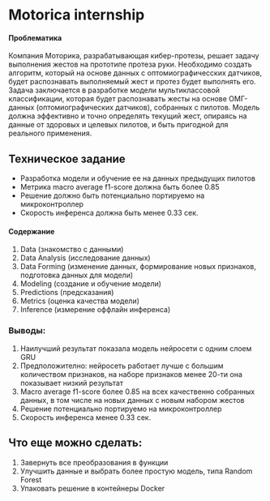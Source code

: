 # Motorica internship

#### Проблематика
Компания Моторика, разрабатывающая кибер-протезы, решает задачу выполнения жестов на прототипе протеза руки.
Необходимо создать алгоритм, который на основе данных с оптомиографичесских датчиков, будет распознавать выполняемый жест и протез будет выполнять его.
Задача заключается в разработке модели мультиклассовой классификации, которая будет распознавать жесты на основе ОМГ-данных (оптомиографических датчиков), собранных с пилотов. Модель должна эффективно и точно определять текущий жест, опираясь на данные от здоровых и целевых пилотов, и быть пригодной для реального применения.

## Teхническое задание
* Разработка модели и обучение ее на данных предыдущих пилотов
* Метрика macro average f1-score должна быть более 0.85
* Решение должно быть потенциально портируемо на микроконтроллер
* Скорость инференса должна быть менее 0.33 сек.

#### Содержание
1. Data (знакомство с данными)
2. Data Analysis (исследование данных)
3. Data Forming (изменение данных, формирование новых признаков, подготовка данных для модели)
4. Modeling (создание и обучение модели)
5. Predictions (предсказания)
6. Metrics (оценка качества модели)
7. Inference (измерение оффлайн инференса)

### Выводы:
1. Наилучший результат показала модель нейросети с одним слоем GRU
2. Предположително: нейросеть работает лучше с большим количеством признаков, на наборе признаков менее 20-ти она показывает низкий результат
3. Macro average f1-score более 0.85 на всех качественно собранных данных, в том числе на новых данных с новым набором жестов
4. Решение потенциально портируемо на микроконтроллер
5. Скорость инференса менее 0.33 сек.

## Что еще можно сделать:
1. Завернуть все преобразования в функции
2. Улучшить данные и выбрать более простую модель, типа Random Forest
3. Упаковать решение в контейнеры Docker 